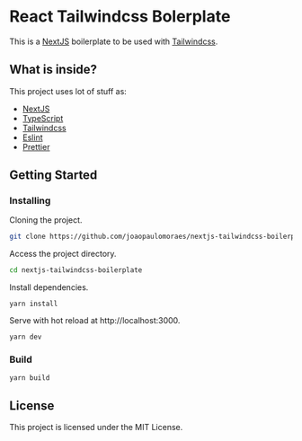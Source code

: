 # React Tailwindcss Bolerplate

This is a [NextJS](https://nextjs.org) boilerplate to be used with [Tailwindcss](https://tailwindcss.com).

## What is inside?

This project uses lot of stuff as:

- [NextJS](https://nextjs.org)
- [TypeScript](https://www.typescriptlang.org)
- [Tailwindcss](https://tailwindcss.com)
- [Eslint](https://eslint.org)
- [Prettier](https://prettier.io)

## Getting Started

### Installing

Cloning the project.
```bash
git clone https://github.com/joaopaulomoraes/nextjs-tailwindcss-boilerplate.git nextjs-tailwindcss-boilerplate
```

Access the project directory.
```bash
cd nextjs-tailwindcss-boilerplate
```

Install dependencies.
```
yarn install
```

Serve with hot reload at http://localhost:3000.
```
yarn dev
```

### Build

```
yarn build
```

## License

This project is licensed under the MIT License.
